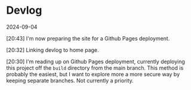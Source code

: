 # Devlog

2024-09-04

[20:43] I'm now preparing the site for a Github Pages deployment.

[20:32] Linking devlog to home page.

[20:30] I'm reading up on Github Pages deployment, currently deploying
this project off the `build` directory from the main branch. 
This method is probably the easiest, but I want to explore more a more
secure way by keeping separate branches. Not currently a priority.

